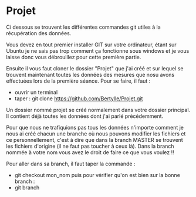 Projet
======

Ci dessous se trouvent les différentes commandes git utiles à la récupération des données.

Vous devez en tout premier installer GIT sur votre ordinateur, étant sur Ubuntu je ne sais pas trop comment ça fonctionne sous windows et je vous laisse donc vous débrouillez pour cette première partie.

Ensuite il vous faut cloner le dossier "Projet" que j'ai créé et sur lequel se trouvent maintenant toutes les données des mesures que nosu avons effectuées lors de la première séance. Pour se faire, il faut :
- ouvrir un terminal
- taper : git clone https://github.com/Bertylle/Projet.git

Un dossier nommé projet se créé normalement dans votre dossier principal. Il contient déjà toutes les données dont j'ai parlé précédemment.

Pour que nous ne trafiquions pas tous les données n'importe comment je nous ai créé chacun une branche où nous pouvons modifier les fichiers et ce personnellement, c'est à dire que dans la branch MASTER se trouvent les fichiers d'origine (il ne faut pas toucher à ceux là). Dans la branch nommée à votre nom vous avez le droit de faire ce que vous voulez !!

Pour aller dans sa branch, il faut taper la commande :
- git checkout mon_nom
puis pour vérifier qu'on est bien sur la bonne branch :
- git branch
